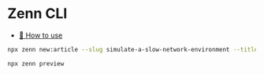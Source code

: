 # Zenn CLI

* [📘 How to use](https://zenn.dev/zenn/articles/zenn-cli-guide)

```sh
npx zenn new:article --slug simulate-a-slow-network-environment --title ネットワーク環境が劣悪な環境を再現する方法 --type tech

npx zenn preview
```
